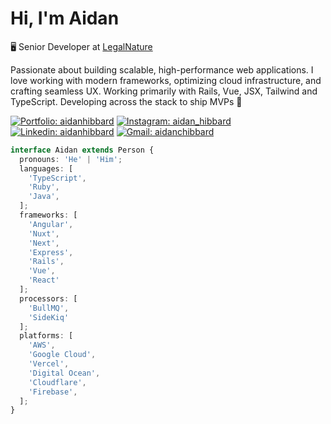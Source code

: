 # Hi, I'm Aidan

🖥️ Senior Developer at [LegalNature](https://www.legalnature.com/)

Passionate about building scalable, high-performance web applications. I love working with modern frameworks, optimizing cloud infrastructure, and crafting seamless UX. Working primarily with Rails, Vue, JSX, Tailwind and TypeScript. Developing across the stack to ship MVPs 🚀

[![Portfolio: aidanhibbard](https://img.shields.io/badge/Portfolio-20B2AA?style=for-the-badge&logo=nuxt)](https://aidanhibbard.dev/)
[![Instagram: aidan_hibbard](https://img.shields.io/badge/Instagram-E4405F?style=for-the-badge&logo=instagram&logoColor=white)](https://www.instagram.com/aidan_hibbard/)
[![Linkedin: aidanhibbard](https://img.shields.io/badge/LinkedIn-0077B5?style=for-the-badge&logo=linkedin&logoColor=white)](https://www.linkedin.com/in/aidan-hibbard/)
[![Gmail: aidanchibbard](https://img.shields.io/badge/Gmail-D14836?style=for-the-badge&logo=gmail&logoColor=white)](mailto:aidanchibbard@gmail.com)

```typescript
interface Aidan extends Person {
  pronouns: 'He' | 'Him';
  languages: [
    'TypeScript',
    'Ruby',
    'Java',
  ];
  frameworks: [
    'Angular',
    'Nuxt',
    'Next',
    'Express',
    'Rails',
    'Vue',
    'React'
  ];
  processors: [
    'BullMQ',
    'SideKiq'
  ];
  platforms: [
    'AWS',
    'Google Cloud',
    'Vercel',
    'Digital Ocean',
    'Cloudflare',
    'Firebase',
  ];
}
```
